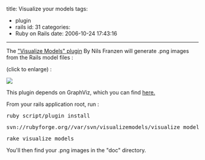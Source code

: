 title: Visualize your models
tags:
  - plugin
  - rails
id: 31
categories:
  - Ruby on Rails
date: 2006-10-24 17:43:16
---

The ["Visualize Models" plugin](http://visualizemodels.rubyforge.org/) By Nils Franzen will generate .png images from the Rails model files :

(click to enlarge) :

[![](http://visualizemodels.rubyforge.org/typo2.png)](http://visualizemodels.rubyforge.org/typo2.png)

This plugin depends on GraphViz, which you can find [here.](http://www.graphviz.org/)

From your rails application root, run :
<pre>ruby script/plugin install</pre>
<pre>svn://rubyforge.org//var/svn/visualizemodels/visualize_models</pre>
<pre>rake visualize_models</pre>
You'll then find your .png images in the "doc" directory.